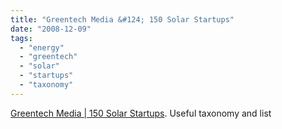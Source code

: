 ```yaml
---
title: "Greentech Media &#124; 150 Solar Startups"
date: "2008-12-09"
tags: 
  - "energy"
  - "greentech"
  - "solar"
  - "startups"
  - "taxonomy"
---
```


[Greentech Media | 150 Solar Startups](http://www.greentechmedia.com/articles/150-solar-startups-part-1--5286.html). Useful taxonomy and list
